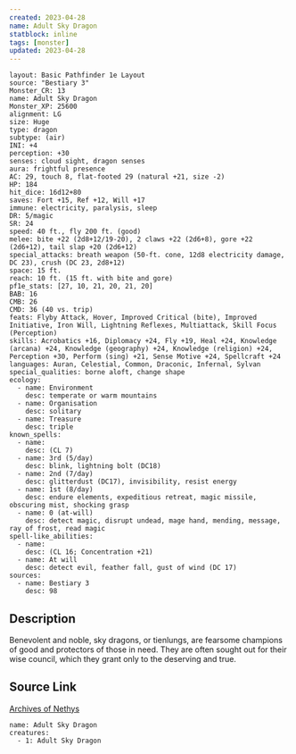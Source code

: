 ```yaml
---
created: 2023-04-28
name: Adult Sky Dragon
statblock: inline
tags: [monster]
updated: 2023-04-28
---
```

```statblock
layout: Basic Pathfinder 1e Layout
source: "Bestiary 3"
Monster_CR: 13
name: Adult Sky Dragon
Monster_XP: 25600
alignment: LG
size: Huge
type: dragon
subtype: (air)
INI: +4
perception: +30
senses: cloud sight, dragon senses
aura: frightful presence
AC: 29, touch 8, flat-footed 29 (natural +21, size -2)
HP: 184
hit_dice: 16d12+80
saves: Fort +15, Ref +12, Will +17
immune: electricity, paralysis, sleep
DR: 5/magic
SR: 24
speed: 40 ft., fly 200 ft. (good)
melee: bite +22 (2d8+12/19-20), 2 claws +22 (2d6+8), gore +22 (2d6+12), tail slap +20 (2d6+12)
special_attacks: breath weapon (50-ft. cone, 12d8 electricity damage, DC 23), crush (DC 23, 2d8+12)
space: 15 ft.
reach: 10 ft. (15 ft. with bite and gore)
pf1e_stats: [27, 10, 21, 20, 21, 20]
BAB: 16
CMB: 26
CMD: 36 (40 vs. trip)
feats: Flyby Attack, Hover, Improved Critical (bite), Improved Initiative, Iron Will, Lightning Reflexes, Multiattack, Skill Focus (Perception)
skills: Acrobatics +16, Diplomacy +24, Fly +19, Heal +24, Knowledge (arcana) +24, Knowledge (geography) +24, Knowledge (religion) +24, Perception +30, Perform (sing) +21, Sense Motive +24, Spellcraft +24
languages: Auran, Celestial, Common, Draconic, Infernal, Sylvan
special_qualities: borne aloft, change shape
ecology:
  - name: Environment
    desc: temperate or warm mountains
  - name: Organisation
    desc: solitary
  - name: Treasure
    desc: triple
known_spells:
  - name:
    desc: (CL 7)
  - name: 3rd (5/day)
    desc: blink, lightning bolt (DC18)
  - name: 2nd (7/day)
    desc: glitterdust (DC17), invisibility, resist energy
  - name: 1st (8/day)
    desc: endure elements, expeditious retreat, magic missile, obscuring mist, shocking grasp
  - name: 0 (at-will)
    desc: detect magic, disrupt undead, mage hand, mending, message, ray of frost, read magic
spell-like_abilities:
  - name:
    desc: (CL 16; Concentration +21)
  - name: At will
    desc: detect evil, feather fall, gust of wind (DC 17)
sources:
  - name: Bestiary 3
    desc: 98
```
## Description
Benevolent and noble, sky dragons, or tienlungs, are fearsome champions of good and protectors of those in need. They are often sought out for their wise council, which they grant only to the deserving and true.
## Source Link
[Archives of Nethys](https://aonprd.com/MonsterDisplay.aspx?ItemName=Adult%20Sky%20Dragon)
```encounter-table
name: Adult Sky Dragon
creatures:
  - 1: Adult Sky Dragon
```
